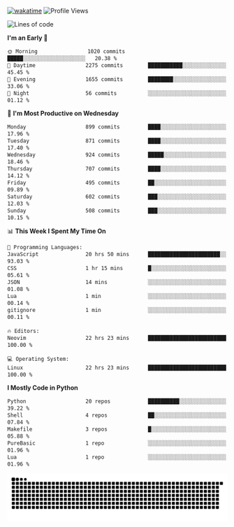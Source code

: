 [![wakatime](https://wakatime.com/badge/user/b920b284-3cde-4cd4-b72e-f7f22d050b16.svg)](https://wakatime.com/@b920b284-3cde-4cd4-b72e-f7f22d050b16)
![Profile Views](http://img.shields.io/badge/Profile%20Views-4586-blue)
<!--START_SECTION:waka-->
![Lines of code](https://img.shields.io/badge/From%20Hello%20World%20I%27ve%20Written-6.4%20million%20lines%20of%20code-blue)

**I'm an Early 🐤** 

```text
🌞 Morning                1020 commits        █████░░░░░░░░░░░░░░░░░░░░   20.38 % 
🌆 Daytime                2275 commits        ███████████░░░░░░░░░░░░░░   45.45 % 
🌃 Evening                1655 commits        ████████░░░░░░░░░░░░░░░░░   33.06 % 
🌙 Night                  56 commits          ░░░░░░░░░░░░░░░░░░░░░░░░░   01.12 % 
```
📅 **I'm Most Productive on Wednesday** 

```text
Monday                   899 commits         ████░░░░░░░░░░░░░░░░░░░░░   17.96 % 
Tuesday                  871 commits         ████░░░░░░░░░░░░░░░░░░░░░   17.40 % 
Wednesday                924 commits         █████░░░░░░░░░░░░░░░░░░░░   18.46 % 
Thursday                 707 commits         ████░░░░░░░░░░░░░░░░░░░░░   14.12 % 
Friday                   495 commits         ██░░░░░░░░░░░░░░░░░░░░░░░   09.89 % 
Saturday                 602 commits         ███░░░░░░░░░░░░░░░░░░░░░░   12.03 % 
Sunday                   508 commits         ███░░░░░░░░░░░░░░░░░░░░░░   10.15 % 
```


📊 **This Week I Spent My Time On** 

```text
💬 Programming Languages: 
JavaScript               20 hrs 50 mins      ███████████████████████░░   93.03 % 
CSS                      1 hr 15 mins        █░░░░░░░░░░░░░░░░░░░░░░░░   05.61 % 
JSON                     14 mins             ░░░░░░░░░░░░░░░░░░░░░░░░░   01.08 % 
Lua                      1 min               ░░░░░░░░░░░░░░░░░░░░░░░░░   00.14 % 
gitignore                1 min               ░░░░░░░░░░░░░░░░░░░░░░░░░   00.11 % 

🔥 Editors: 
Neovim                   22 hrs 23 mins      █████████████████████████   100.00 % 

💻 Operating System: 
Linux                    22 hrs 23 mins      █████████████████████████   100.00 % 
```

**I Mostly Code in Python** 

```text
Python                   20 repos            ██████████░░░░░░░░░░░░░░░   39.22 % 
Shell                    4 repos             ██░░░░░░░░░░░░░░░░░░░░░░░   07.84 % 
Makefile                 3 repos             █░░░░░░░░░░░░░░░░░░░░░░░░   05.88 % 
PureBasic                1 repo              ░░░░░░░░░░░░░░░░░░░░░░░░░   01.96 % 
Lua                      1 repo              ░░░░░░░░░░░░░░░░░░░░░░░░░   01.96 % 
```




<!--END_SECTION:waka-->
![Snake animation](https://raw.githubusercontent.com/timmypidashev/timmypidashev/main/commits.svg)
